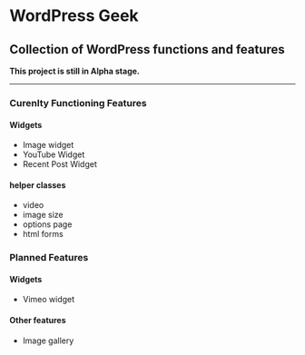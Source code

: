 # WordPress Geek #

## Collection of WordPress functions and features ##

**This project is still in Alpha stage.**

---

### Curenlty Functioning Features  ###

#### Widgets ####

* Image widget
* YouTube Widget
* Recent Post Widget

#### helper classes ####

* video
* image size
* options page
* html forms

### Planned Features  ###

#### Widgets ####

* Vimeo widget

#### Other features ####

* Image gallery
